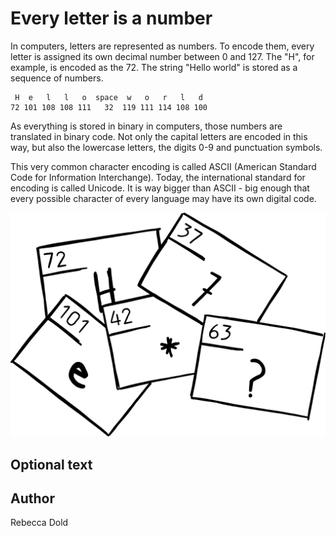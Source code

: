 <!-- BEGIN TITLE -->
# Every letter is a number
<!-- END TITLE -->

<!-- BEGIN BODY -->
In computers, letters are represented as numbers. To encode them, every letter is assigned its own decimal number between 0 and 127. The "H", for example, is encoded as the 72.
The string "Hello world" is stored as a sequence of numbers.

```
 H  e   l   l   o  space  w   o   r   l   d
72 101 108 108 111   32  119 111 114 108 100
```

As everything is stored in binary in computers, those numbers are translated in binary code.
Not only the capital letters are encoded in this way, but also the lowercase letters, the digits 0-9 and punctuation symbols.

This very common character encoding is called ASCII (American Standard Code for Information Interchange).
Today, the international standard for encoding is called Unicode. It is way bigger than ASCII - big enough that every possible character of every language may have its own digital code.

<!-- END BODY -->


![Image title](../images/image-122-ascii.svg)


## Optional text
<!-- BEGIN OPTIONAL -->

<!-- END OPTIONAL -->



## Author
<!-- BEGIN AUTHOR -->
Rebecca Dold
<!-- END AUTHOR -->

